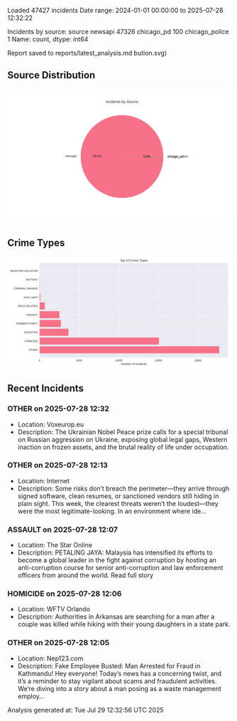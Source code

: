 
Loaded 47427 incidents
Date range: 2024-01-01 00:00:00 to 2025-07-28 12:32:22

Incidents by source:
source
newsapi           47326
chicago_pd          100
chicago_police        1
Name: count, dtype: int64

Report saved to reports/latest_analysis.md
bution.svg)

## Source Distribution
![Source Distribution](images/source_distribution.svg)

## Crime Types
![Crime Types](images/crime_types.svg)

## Recent Incidents

### OTHER on 2025-07-28 12:32
- Location: Voxeurop.eu
- Description: The Ukrainian Nobel Peace prize calls for a special tribunal on Russian aggression on Ukraine, exposing global legal gaps, Western inaction on frozen assets, and the brutal reality of life under occupation.


### OTHER on 2025-07-28 12:13
- Location: Internet
- Description: Some risks don’t breach the perimeter—they arrive through signed software, clean resumes, or sanctioned vendors still hiding in plain sight.
This week, the clearest threats weren’t the loudest—they were the most legitimate-looking. In an environment where ide…


### ASSAULT on 2025-07-28 12:07
- Location: The Star Online
- Description: PETALING JAYA: Malaysia has intensified its efforts to become a global leader in the fight against corruption by hosting an anti-corruption course for senior anti-corruption and law enforcement officers from around the world. Read full story


### HOMICIDE on 2025-07-28 12:06
- Location: WFTV Orlando
- Description: Authorities in Arkansas are searching for a man after a couple was killed while hiking with their young daughters in a state park.


### OTHER on 2025-07-28 12:05
- Location: Nep123.com
- Description: Fake Employee Busted: Man Arrested for Fraud in Kathmandu! Hey everyone! Today’s news has a concerning twist, and it’s a reminder to stay vigilant about scams and fraudulent activities. We’re diving into a story about a man posing as a waste management employ…

Analysis generated at: Tue Jul 29 12:32:56 UTC 2025
